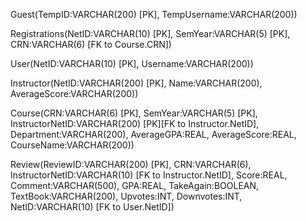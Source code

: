 Guest(TempID:VARCHAR(200) [PK], TempUsername:VARCHAR(200))

Registrations(NetID:VARCHAR(10) [PK], SemYear:VARCHAR(5) [PK], CRN:VARCHAR(6) [FK to Course.CRN])

User(NetID:VARCHAR(10) [PK], Username:VARCHAR(200))

Instructor(NetID:VARCHAR(200) [PK], Name:VARCHAR(200), AverageScore:VARCHAR(200))

Course(CRN:VARCHAR(6) [PK], SemYear:VARCHAR(5) [PK], InstructorNetID:VARCHAR(200) [PK][FK to Instructor.NetID], Department:VARCHAR(200), AverageGPA:REAL, AverageScore:REAL, CourseName:VARCHAR(200))

Review(ReviewID:VARCHAR(200) [PK], CRN:VARCHAR(6), InstructorNetID:VARCHAR(10) [FK to Instructor.NetID], Score:REAL, Comment:VARCHAR(500), GPA:REAL, TakeAgain:BOOLEAN, TextBook:VARCHAR(200), Upvotes:INT, Downvotes:INT, NetID:VARCHAR(10) [FK to User.NetID])
